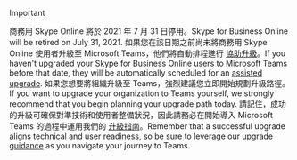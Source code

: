 > [!IMPORTANT]
> <span data-ttu-id="49935-101">商務用 Skype Online 將於 2021 年 7 月 31 日停用。</span><span class="sxs-lookup"><span data-stu-id="49935-101">Skype for Business Online will be retired on July 31, 2021.</span></span> <span data-ttu-id="49935-102">如果您在該日期之前尚未將商務用 Skype Online 使用者升級至 Microsoft Teams，他們將自動排程進行 [協助升級](/microsoftteams/upgrade-assisted)。</span><span class="sxs-lookup"><span data-stu-id="49935-102">If you haven't upgraded your Skype for Business Online users to Microsoft Teams before that date, they will be automatically scheduled for an [assisted upgrade](/microsoftteams/upgrade-assisted).</span></span> <span data-ttu-id="49935-103">如果您想要將組織升級至 Teams，強烈建議您立即開始規劃升級路徑。</span><span class="sxs-lookup"><span data-stu-id="49935-103">If you want to upgrade your organization to Teams yourself, we strongly recommend that you begin planning your upgrade path today.</span></span> <span data-ttu-id="49935-104">請記住，成功的升級可確保對準技術和使用者整備狀況，因此請務必在開始導入 Microsoft Teams 的過程中運用我們的 [升級指南](/microsoftteams/upgrade-start-here)。</span><span class="sxs-lookup"><span data-stu-id="49935-104">Remember that a successful upgrade aligns technical and user readiness, so be sure to leverage our [upgrade guidance](/microsoftteams/upgrade-start-here) as you navigate your journey to Teams.</span></span>
